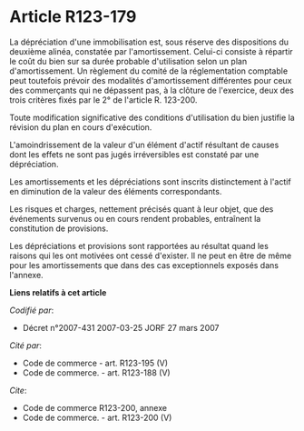 # Article R123-179

La dépréciation d'une immobilisation est, sous réserve des dispositions du deuxième alinéa, constatée par l'amortissement.
Celui-ci consiste à répartir le coût du bien sur sa durée probable d'utilisation selon un plan d'amortissement. Un règlement
du comité de la réglementation comptable peut toutefois prévoir des modalités d'amortissement différentes pour ceux des
commerçants qui ne dépassent pas, à la clôture de l'exercice, deux des trois critères fixés par le 2° de l'article R.
123-200.

Toute modification significative des conditions d'utilisation du bien justifie la révision du plan en cours d'exécution.

L'amoindrissement de la valeur d'un élément d'actif résultant de causes dont les effets ne sont pas jugés irréversibles est
constaté par une dépréciation.

Les amortissements et les dépréciations sont inscrits distinctement à l'actif en diminution de la valeur des éléments
correspondants.

Les risques et charges, nettement précisés quant à leur objet, que des événements survenus ou en cours rendent probables,
entraînent la constitution de provisions.

Les dépréciations et provisions sont rapportées au résultat quand les raisons qui les ont motivées ont cessé d'exister. Il ne
peut en être de même pour les amortissements que dans des cas exceptionnels exposés dans l'annexe.

**Liens relatifs à cet article**

_Codifié par_:

  - Décret n°2007-431 2007-03-25 JORF 27 mars 2007

_Cité par_:

  - Code de commerce - art. R123-195 (V)
  - Code de commerce. - art. R123-188 (V)

_Cite_:

  - Code de commerce R123-200, annexe
  - Code de commerce. - art. R123-200 (V)
